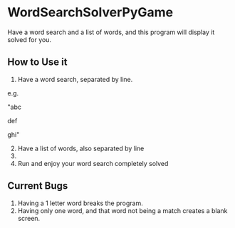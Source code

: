 # WordSearchSolverPyGame
Have a word search and a list of words, and this program will display it solved for you.

## How to Use it

1. Have a word search, separated by line.

e.g.

"abc

def

ghi"

2. Have a list of words, also separated by line
3. 
4. Run and enjoy your word search completely solved


## Current Bugs
1. Having a 1 letter word breaks the program.
2. Having only one word, and that word not being a match creates a blank screen.
